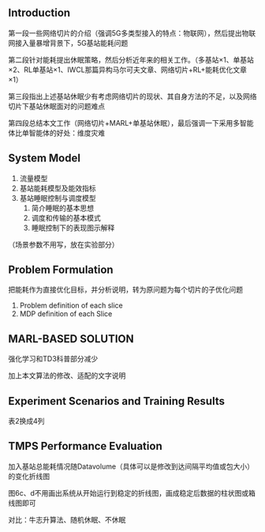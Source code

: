 ## Introduction

第一段一些网络切片的介绍（强调5G多类型接入的特点：物联网），然后提出物联网接入量暴增背景下，5G基站能耗问题

第二段针对能耗提出休眠策略，然后分析近年来的相关工作。（多基站×1、单基站×2、RL单基站×1、IWCL那篇异构马尔可夫文章、网络切片+RL+能耗优化文章×1）

第三段指出上述基站休眠少有考虑网络切片的现状、其自身方法的不足，以及网络切片下基站休眠面对的问题难点

第四段总结本文工作（网络切片+MARL+单基站休眠），最后强调一下采用多智能体比单智能体的好处：维度灾难



## System Model

1. 流量模型
2. 基站能耗模型及能效指标
3. 基站睡眠控制与调度模型
    1. 简介睡眠的基本思想
    2. 调度和传输的基本模式
    3. 睡眠控制下的表现图示解释

（场景参数不用写，放在实验部分）



## Problem Formulation

把能耗作为直接优化目标，并分析说明，转为原问题为每个切片的子优化问题

1. Problem definition of each slice
2. MDP definition of each Slice



## MARL-BASED SOLUTION

强化学习和TD3科普部分减少

加上本文算法的修改、适配的文字说明



## Experiment Scenarios and Training Results

表2换成4列



## TMPS Performance Evaluation

加入基站总能耗情况随Datavolume（具体可以是修改到达间隔平均值或包大小）的变化折线图

图6c、d不用画出系统从开始运行到稳定的折线图，画成稳定后数据的柱状图或箱线图即可



对比：牛志升算法、随机休眠、不休眠


